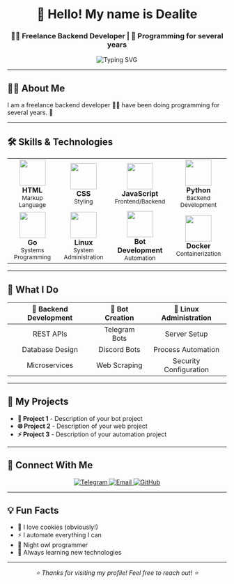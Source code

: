 <div align="center">
  <h1>🍪 Hello! My name is Dealite</h1>
  <h3>👨‍💻 Freelance Backend Developer | 🚀 Programming for several years</h3>
  
  <img src="https://readme-typing-svg.herokuapp.com?font=Fira+Code&pause=1000&color=36BCF7&width=435&lines=Backend+Developer;Python+%26+JavaScript+Expert;Linux+Enthusiast;Bot+Developer" alt="Typing SVG" />
</div>

---

## 🧑‍💻 About Me

I am a freelance backend developer 👨‍💻 have been doing programming for several years. 🚀

<!-- Добавьте здесь больше информации о себе -->

---

## 🛠️ Skills & Technologies

<table align="center">
  <tr>
    <td align="center" width="150">
      <img src="https://skillicons.dev/icons?i=html" width="60" height="60"/><br>
      <b>HTML</b><br>
      <sub>Markup Language</sub>
    </td>
    <td align="center" width="150">
      <img src="https://skillicons.dev/icons?i=css" width="60" height="60"/><br>
      <b>CSS</b><br>
      <sub>Styling</sub>
    </td>
    <td align="center" width="150">
      <img src="https://skillicons.dev/icons?i=js" width="60" height="60"/><br>
      <b>JavaScript</b><br>
      <sub>Frontend/Backend</sub>
    </td>
    <td align="center" width="150">
      <img src="https://skillicons.dev/icons?i=py" width="60" height="60"/><br>
      <b>Python</b><br>
      <sub>Backend Development</sub>
    </td>
  </tr>
  <tr>
    <td align="center">
      <img src="https://skillicons.dev/icons?i=go" width="60" height="60"/><br>
      <b>Go</b><br>
      <sub>Systems Programming</sub>
    </td>
    <td align="center">
      <img src="https://skillicons.dev/icons?i=linux" width="60" height="60"/><br>
      <b>Linux</b><br>
      <sub>System Administration</sub>
    </td>
    <td align="center">
      <img src="https://skillicons.dev/icons?i=bots" width="60" height="60"/><br>
      <b>Bot Development</b><br>
      <sub>Automation</sub>
    </td>
    <td align="center">
      <img src="https://skillicons.dev/icons?i=docker" width="60" height="60"/><br>
      <b>Docker</b><br>
      <sub>Containerization</sub>
    </td>
  </tr>
</table>

---

## 💼 What I Do

<div align="center">
  
| 🔧 **Backend Development** | 🤖 **Bot Creation** | 🐧 **Linux Administration** |
|:---:|:---:|:---:|
| REST APIs | Telegram Bots | Server Setup |
| Database Design | Discord Bots | Process Automation |
| Microservices | Web Scraping | Security Configuration |

</div>

---

## 🚀 My Projects

<!-- Добавьте описание ваших проектов здесь -->
- **🤖 Project 1** - Description of your bot project
- **🌐 Project 2** - Description of your web project
- **⚡ Project 3** - Description of your automation project

---

## 📱 Connect With Me

<div align="center">
  <a href="https://t.me/decapuccino">
    <img src="https://img.shields.io/badge/Telegram-blue?style=for-the-badge&logo=telegram&logoColor=white" alt="Telegram"/>
  </a>
  <!-- Добавьте другие социальные сети -->
  <a href="mailto:YOUR_EMAIL">
    <img src="https://img.shields.io/badge/Email-red?style=for-the-badge&logo=gmail&logoColor=white" alt="Email"/>
  </a>
  <a href="https://github.com/YOUR_GITHUB">
    <img src="https://img.shields.io/badge/GitHub-100000?style=for-the-badge&logo=github&logoColor=white" alt="GitHub"/>
  </a>
</div>

---

## 💡 Fun Facts

<!-- Добавьте интересные факты о себе -->
- 🍪 I love cookies (obviously!)
- ⚡ I automate everything I can
- 🌙 Night owl programmer
- 🔧 Always learning new technologies

---

<div align="center">
  <i>⭐️ Thanks for visiting my profile! Feel free to reach out! ⭐️</i>
</div>

